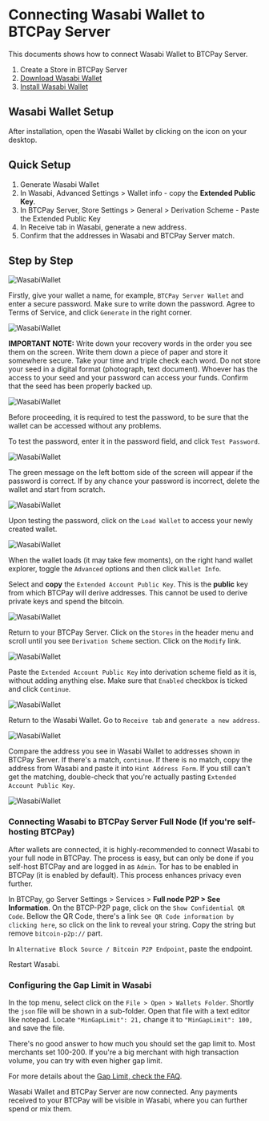 # Connecting Wasabi Wallet to BTCPay Server

This documents shows how to connect Wasabi Wallet to BTCPay Server.

1. Create a Store in BTCPay Server
2. [Download Wasabi Wallet](https://wasabiwallet.io/#download)
3. [Install Wasabi Wallet](https://docs.wasabiwallet.io/using-wasabi/InstallPackage.html)

## Wasabi Wallet Setup

After installation, open the Wasabi Wallet by clicking on the icon on your desktop.

## Quick Setup

1. Generate Wasabi Wallet
2. In Wasabi, Advanced Settings > Wallet info - copy the **Extended Public Key**.
3. In BTCPay Server, Store Settings > General > Derivation Scheme - Paste the Extended Public Key
4. In Receive tab in Wasabi, generate a new address.
5. Confirm that the addresses in Wasabi and BTCPay Server match.

## Step by Step

![WasabiWallet](../img/WassabiWalletSetupBTCPay1.png)

Firstly, give your wallet a name, for example, `BTCPay Server Wallet` and enter a secure password. Make sure to write down the password. Agree to Terms of Service, and click `Generate` in the right corner.

![WasabiWallet](../img/WassabiWalletSetupBTCPay2.png)

**IMPORTANT NOTE:** Write down your recovery words in the order you see them on the screen. Write them down a piece of paper and store it somewhere secure. Take your time and triple check each word. Do not store your seed in a digital format (photograph, text document). Whoever has the access to your seed and your password can access your funds. Confirm that the seed has been properly backed up.

![WasabiWallet](../img/WassabiWalletSetupBTCPay3.png)

Before proceeding, it is required to test the password, to be sure that the wallet can be accessed without any problems.

To test the password, enter it in the password field, and click `Test Password`.

![WasabiWallet](../img/WassabiWalletSetupBTCPay4.png)

The green message on the left bottom side of the screen will appear if the password is correct.  If by any chance your password is incorrect, delete the wallet and start from scratch.

![WasabiWallet](../img/WassabiWalletSetupBTCPay5.png)

Upon testing the password, click on the `Load Wallet` to access your newly created wallet.

![WasabiWallet](../img/WassabiWalletSetupBTCPay6.png)

When the wallet loads (it may take few moments), on the right hand wallet explorer, toggle the `Advanced` options and then click `Wallet Info`.

Select and **copy** the `Extended Account Public Key`. This is the **public** key from which BTCPay will derive addresses. This cannot be used to derive private keys and spend the bitcoin.

![WasabiWallet](../img/WassabiWalletSetupBTCPay8.png)

Return to your BTCPay Server. Click on the `Stores` in the header menu and scroll until you see `Derivation Scheme` section. Click on the `Modify` link.

![WasabiWallet](../img/WassabiWalletSetupBTCPay10.png)

Paste the `Extended Account Public Key` into derivation scheme field as it is, without adding anything else. Make sure that `Enabled` checkbox is ticked and click `Continue`.

![WasabiWallet](../img/WassabiWalletSetupBTCPay11.png)

Return to the Wasabi  Wallet. Go to `Receive tab` and `generate a new address`.

![WasabiWallet](../img/WassabiWalletSetupBTCPay12.png)

Compare the address you see in Wasabi Wallet to addresses shown in BTCPay Server. If there's a match, `continue`. If there is no match, copy the address from Wasabi and paste it into `Hint Address Form`. If you still can't get the matching, double-check that you're actually pasting `Extended Account Public Key`.

![WasabiWallet](../img/WassabiWalletSetupBTCPay13.png)

### Connecting Wasabi to BTCPay Server Full Node (If you're self-hosting BTCPay)

After wallets are connected, it is highly-recommended to connect Wasabi to your full node in BTCPay. The process is easy, but can only be done if you self-host BTCPay and are logged in as `Admin`. Tor has to be enabled in BTCPay (it is enabled by default). This process enhances privacy even further.

In BTCPay, go Server Settings > Services > **Full node P2P > See Information**.
On the BTCP-P2P page, click on the `Show Confidential QR Code`. Bellow the QR Code, there's a link `See QR Code information by clicking here`, so click on the link to reveal your string. Copy the string but remove `bitcoin-p2p://` part.

In `Alternative Block Source / Bitcoin P2P Endpoint`, paste the endpoint.

Restart Wasabi.

### Configuring the Gap Limit in Wasabi

In the top menu, select click on the `File > Open > Wallets Folder`. Shortly the `json` file will be shown in a sub-folder. Open that file with a text editor like notepad.
Locate `"MinGapLimit": 21,` change it to `"MinGapLimit": 100,` and save the file.

There's no good answer to how much you should set the gap limit to. Most merchants set 100-200. If you're a big merchant with high transaction volume, you can try with even higher gap limit.

For more details about the [Gap Limit, check the FAQ](./FAQ/FAQ-Wallet.md#missing-payments-in-my-software-or-hardware-wallet).

Wasabi Wallet and BTCPay Server are now connected. Any payments received to your BTCPay will be visible in Wasabi, where you can further spend or mix them.
